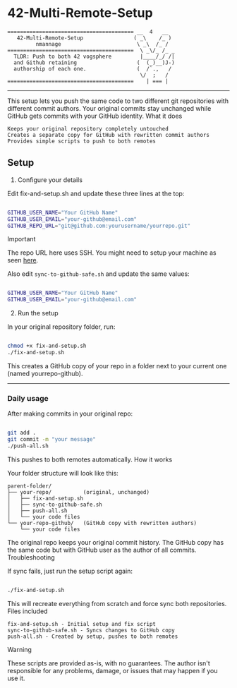 # 42-Multi-Remote-Setup
    ======================================== __  4   __      
       42-Multi-Remote-Setup                ( _\    /_ )     
             nmannage                        \ _\  /_ /      
    ========================================  \ _\/_ /_ _   
      TLDR: Push to both 42 vogsphere         |____/_/ /|     
      and Github retaining 	  	             (  (_)__)J-)    
      authorship of each one.                (  /`.,   /      
                                              \/  ;   /        
    ========================================    | === | 

----

This setup lets you push the same code to two different git repositories with different commit authors. Your original commits stay unchanged while GitHub gets commits with your GitHub identity.
What it does

    Keeps your original repository completely untouched
    Creates a separate copy for GitHub with rewritten commit authors
    Provides simple scripts to push to both remotes

## Setup
1. Configure your details

Edit fix-and-setup.sh and update these three lines at the top:

```bash

GITHUB_USER_NAME="Your GitHub Name"
GITHUB_USER_EMAIL="your-github@email.com"
GITHUB_REPO_URL="git@github.com:yourusername/yourrepo.git" 
```
> [!IMPORTANT]  
> The repo URL here uses SSH. You might need to setup your machine as seen [here](https://docs.github.com/en/authentication/connecting-to-github-with-ssh/adding-a-new-ssh-key-to-your-github-account).

Also edit `sync-to-github-safe.sh` and update the same values:

```bash

GITHUB_USER_NAME="Your GitHub Name"
GITHUB_USER_EMAIL="your-github@email.com"
```

2. Run the setup

In your original repository folder, run:

```bash

chmod +x fix-and-setup.sh
./fix-and-setup.sh
```

This creates a GitHub copy of your repo in a folder next to your current one (named yourrepo-github).

----

### Daily usage

After making commits in your original repo:

```bash

git add .
git commit -m "your message"
./push-all.sh
```

This pushes to both remotes automatically.
How it works

Your folder structure will look like this:

```
parent-folder/
├── your-repo/          (original, unchanged)
│   ├── fix-and-setup.sh
│   ├── sync-to-github-safe.sh
│   ├── push-all.sh
│   └── your code files
└── your-repo-github/   (GitHub copy with rewritten authors)
    └── your code files
```

The original repo keeps your original commit history. The GitHub copy has the same code but with GitHub user as the author of all commits.
Troubleshooting

If sync fails, just run the setup script again:

```bash

./fix-and-setup.sh
```

This will recreate everything from scratch and force sync both repositories.
Files included


    fix-and-setup.sh - Initial setup and fix script
    sync-to-github-safe.sh - Syncs changes to GitHub copy
    push-all.sh - Created by setup, pushes to both remotes


> [!WARNING]  
> These scripts are provided as-is, with no guarantees.
> The author isn't responsible for any problems, damage, or issues that may happen if you use it.
